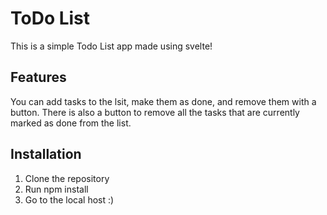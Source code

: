 # ToDo List

This is a simple Todo List app made using svelte!

## Features
You can add tasks to the lsit, make them as done, and remove them with a button. There is also a button to remove all the tasks that are currently marked as done from the list.

## Installation
1) Clone the repository
2) Run npm install
3) Go to the local host :)